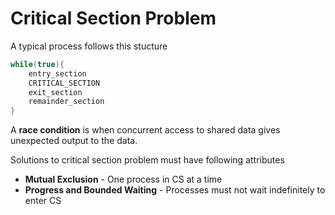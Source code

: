 # Critical Section Problem

A typical process follows this stucture 

```java
while(true){
    entry_section
    CRITICAL_SECTION
    exit_section
    remainder_section
}
```

A **race condition** is when concurrent access to shared data gives unexpected output to the data.

Solutions to critical section problem must have following attributes

* **Mutual Exclusion** - One process in CS at a time
* **Progress and Bounded Waiting** - Processes must not wait indefinitely to enter CS

